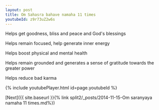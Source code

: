 ```yaml
---
layout: post
title: Om Sahasra bahave namaha 11 times
youtubeId: z9r73uZ2w6s
---
```

 
 
Helps get goodness, bliss and peace and God's blessings
 
Helps remain focused, help generate inner energy 
 
Helps boost physical and mental health 
 
Helps remain grounded and generates a sense of gratitude towards the greater power 
 
Helps reduce bad karma
 
 
 
 


{% include youtubePlayer.html id=page.youtubeId %}
 
[Next]({{ site.baseurl }}{% link  split2/_posts/2014-11-15-Om saranyaya namaha 11 times.md%})
 
